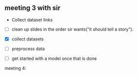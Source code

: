 ## meeting 3 with sir 
-  Collect dataset links
- [ ] clean up slides in the order sir wants("it should tell a story").
- [x] collect datasets
- [ ] preprocess data
- [ ] get started with a model once that is done



meeting 4:
